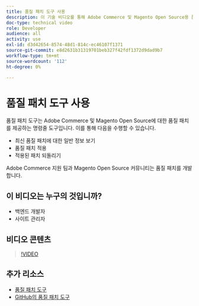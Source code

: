 ```yaml
---
title: 품질 패치 도구 사용
description: 이 기술 비디오를 통해 Adobe Commerce 및 Magento Open Source용 품질 패치 도구 사용 방법에 대해 알아보십시오.
doc-type: technical video
role: Developer
audience: all
activity: use
exl-id: d3d42654-8574-48d1-814c-ec46107f1371
source-git-commit: e8d2631b31319701beb327f42fdf1372d9dad9b7
workflow-type: tm+mt
source-wordcount: '112'
ht-degree: 0%

---
```


# 품질 패치 도구 사용

품질 패치 도구는 Adobe Commerce 및 Magento Open Source에 대한 품질 패치를 제공하는 명령줄 도구입니다. 이를 통해 다음을 수행할 수 있습니다.

- 최신 품질 패치에 대한 일반 정보 보기
- 품질 패치 적용
- 적용된 패치 되돌리기

Adobe Commerce 지원 팀과 Magento Open Source 커뮤니티는 품질 패치를 개발합니다.

## 이 비디오는 누구의 것입니까?

- 백엔드 개발자
- 사이트 관리자

## 비디오 콘텐츠

>[!VIDEO](https://video.tv.adobe.com/v/344000?quality=12&learn=on)

## 추가 리소스

- [품질 패치 도구](https://experienceleague.adobe.com/tools/commerce-quality-patches/index.html)
- [GitHub의 품질 패치 도구](https://github.com/magento/quality-patches)
